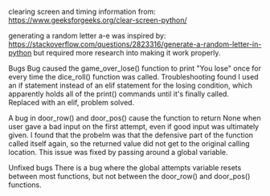 clearing screen and timing information from: https://www.geeksforgeeks.org/clear-screen-python/

generating a random letter a-e was inspired by: https://stackoverflow.com/questions/2823316/generate-a-random-letter-in-python but required more research into making it work properly.

Bugs
Bug caused the game_over_lose() function to print "You lose" once for every time the dice_roll() function was called. Troubleshooting found I used an if statement instead of an elif statement for the losing condition, which apparently holds all of the print() commands until it's finally called. Replaced with an elif, problem solved.

A bug in door_row() and door_pos() cause the function to return None when user gave a bad input on the first attempt, even if good input was ultimately given. I found that the probelm was that the defensive part of the function called itself again, so the returned value did not get to the original calling location. This issue was fixed by passing around a global variable.

Unfixed bugs
There is a bug where the global attempts variable resets between most functions, but not between the door_row() and door_pos() functions. 